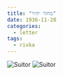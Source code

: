 ```yaml
---
title: "מחזר יהיר"
date: 1936-11-28
categories:
  - letter
tags:
  - rivka
---
```


![Suitor](/pupko-papers/assets/images/1936-11-28-arrogant-suitor-1.jpg)
![Suitor](/pupko-papers/assets/images/1936-11-28-arrogant-suitor-2.jpg)

